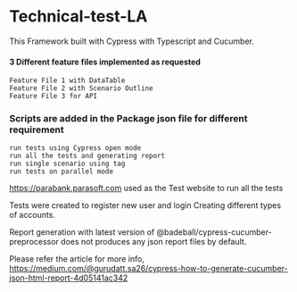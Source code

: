 # Technical-test-LA

This Framework built with Cypress with Typescript and Cucumber.

#### 3 Different feature files implemented as requested
````
Feature File 1 with DataTable
Feature File 2 with Scenario Outline 
Feature File 3 for API 
````
### Scripts are added in the Package json file for different requirement 

````
run tests using Cypress open mode
run all the tests and generating report
run single scenario using tag
run tests on parallel mode
````

https://parabank.parasoft.com used as the Test website to run all the tests

Tests were created to register new user and login
Creating different types of accounts.

Report generation with latest version of @badeball/cypress-cucumber-preprocessor does not produces any json report files by default.

Please refer the article for more info, https://medium.com/@gurudatt.sa26/cypress-how-to-generate-cucumber-json-html-report-4d05141ac342